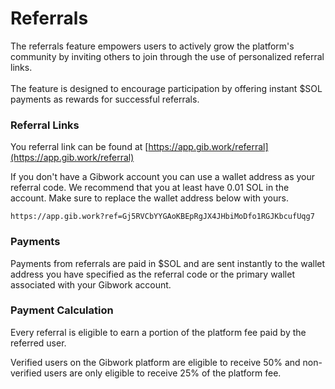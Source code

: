 # Referrals

The referrals feature empowers users to actively grow the platform's community by inviting others to join through the use of personalized referral links.\
\
The feature is designed to encourage participation by offering instant $SOL payments as rewards for successful referrals.

### Referral Links

You referral link can be found at [https://app.gib.work/referral](https://app.gib.work/referral)

If you don't have a Gibwork account you can use a wallet address as your referral code. We recommend that you at least have 0.01 SOL in the account. Make sure to replace the wallet address below with yours.&#x20;

```
https://app.gib.work?ref=Gj5RVCbYYGAoKBEpRgJX4JHbiMoDfo1RGJKbcufUqg7
```

### Payments

Payments from referrals are paid in $SOL and are sent instantly to the wallet address you have specified as the referral code or the primary wallet associated with your Gibwork account.

### Payment Calculation

Every referral is eligible to earn a portion of the platform fee paid by the referred user.

Verified users on the Gibwork platform are eligible to receive 50% and non-verified users are only eligible to receive 25% of the platform fee.









